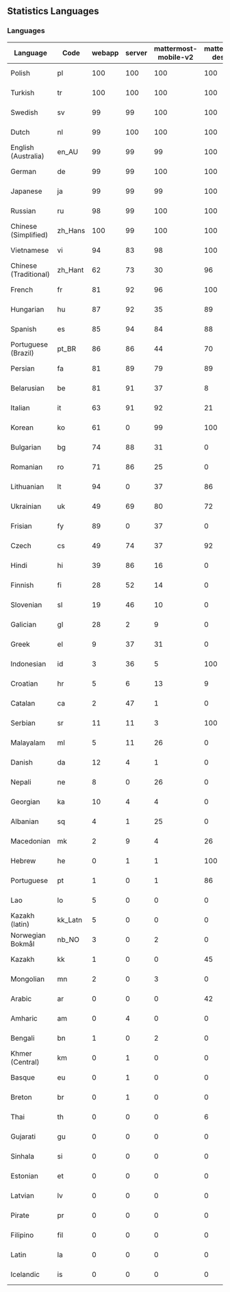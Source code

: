 ## Statistics Languages ##
###  Languages  ###
|Language|Code|webapp|server|mattermost-mobile-v2|mattermost-desktop|playbook-webapp|calls-webapp|Total|Last Modified|
|---|---|---|---|---|---|---|---|---|---|
|Polish|pl| 100| 100| 100| 100| 0| 100| 100|2023-10-19T05:56:57.036092Z|
|Turkish|tr| 100| 100| 100| 100| 0| 100| 100|2023-10-19T08:43:45.372689Z|
|Swedish|sv| 99| 99| 100| 100| 0| 100| 99|2023-10-18T17:59:01.508665Z|
|Dutch|nl| 99| 100| 100| 100| 0| 100| 99|2023-10-19T13:01:07.038085Z|
|English (Australia)|en_AU| 99| 99| 99| 100| 0| 0| 99|2023-10-20T11:50:47.330419Z|
|German|de| 99| 99| 100| 100| 0| 100| 99|2023-10-20T11:50:17.523131Z|
|Japanese|ja| 99| 99| 99| 100| 0| 100| 99|2023-10-19T13:15:30.264331Z|
|Russian|ru| 98| 99| 100| 100| 0| 76| 96|2023-10-18T17:57:16.991939Z|
|Chinese (Simplified)|zh_Hans| 100| 99| 100| 100| 0| 100| 95|2023-10-20T09:11:28.285892Z|
|Vietnamese|vi| 94| 83| 98| 100| 0| 100| 92|2023-10-19T08:07:55.915729Z|
|Chinese (Traditional)|zh_Hant| 62| 73| 30| 96| 0| 4| 88|2023-10-18T18:00:59.142491Z|
|French|fr| 81| 92| 96| 100| 0| 58| 83|2023-10-18T17:46:09.353189Z|
|Hungarian|hu| 87| 92| 35| 89| 0| 0| 82|2023-10-18T17:48:35.064884Z|
|Spanish|es| 85| 94| 84| 88| 0| 28| 81|2023-10-20T11:51:02.663422Z|
|Portuguese (Brazil)|pt_BR| 86| 86| 44| 70| 0| 100| 81|2023-10-18T17:56:14.385009Z|
|Persian|fa| 81| 89| 79| 89| 0| 0| 78|2023-10-18T17:45:08.499202Z|
|Belarusian|be| 81| 91| 37| 8| 0| 0| 76|2023-10-20T11:48:32.143246Z|
|Italian|it| 63| 91| 92| 21| 0| 24| 72|2023-10-18T17:49:37.090776Z|
|Korean|ko| 61| 0| 99| 100| 0| 100| 71|2023-10-18T17:51:40.821002Z|
|Bulgarian|bg| 74| 88| 31| 0| 0| 0| 70|2023-10-20T11:48:47.098487Z|
|Romanian|ro| 71| 86| 25| 0| 0| 0| 67|2023-10-18T17:56:56.108304Z|
|Lithuanian|lt| 94| 0| 37| 86| 0| 89| 63|2023-10-18T17:52:45.324796Z|
|Ukrainian|uk| 49| 69| 80| 72| 0| 0| 59|2023-10-10T14:02:58.163137Z|
|Frisian|fy| 89| 0| 37| 0| 0| 0| 57|2023-10-18T17:46:30.536997Z|
|Czech|cs| 49| 74| 37| 92| 0| 100| 54|2023-10-13T11:34:04.003378Z|
|Hindi|hi| 39| 86| 16| 0| 0| 0| 47|2023-10-09T15:20:58.297250Z|
|Finnish|fi| 28| 52| 14| 0| 0| 0| 32|2023-10-09T15:20:58.231176Z|
|Slovenian|sl| 19| 46| 10| 0| 0| 0| 23|2023-10-09T15:20:58.552528Z|
|Galician|gl| 28| 2| 9| 0| 0| 0| 19|2023-10-09T15:20:58.269487Z|
|Greek|el| 9| 37| 31| 0| 0| 0| 18|2023-10-09T15:20:58.196617Z|
|Indonesian|id| 3| 36| 5| 100| 0| 0| 15|2023-10-11T03:40:28.799796Z|
|Croatian|hr| 5| 6| 13| 9| 0| 100| 14|2023-10-16T19:19:55.638394Z|
|Catalan|ca| 2| 47| 1| 0| 0| 0| 13|2023-10-09T15:20:58.159395Z|
|Serbian|sr| 11| 11| 3| 100| 0| 0| 13|2023-10-09T15:20:58.579493Z|
|Malayalam|ml| 5| 11| 26| 0| 0| 0| 9|2023-10-09T15:20:58.449964Z|
|Danish|da| 12| 4| 1| 0| 0| 0| 8|2023-10-09T15:20:58.185551Z|
|Nepali|ne| 8| 0| 26| 0| 0| 0| 7|2023-10-09T15:20:58.498015Z|
|Georgian|ka| 10| 4| 4| 0| 0| 0| 7|2023-10-09T15:20:58.352287Z|
|Albanian|sq| 4| 1| 25| 0| 0| 0| 5|2023-10-20T13:00:43.652865Z|
|Macedonian|mk| 2| 9| 4| 26| 0| 0| 5|2023-10-09T15:20:58.439177Z|
|Hebrew|he| 0| 1| 1| 100| 0| 0| 4|2023-10-20T11:51:42.333035Z|
|Portuguese|pt| 1| 0| 1| 86| 0| 0| 3|2023-10-09T15:20:58.520311Z|
|Lao|lo| 5| 0| 0| 0| 0| 0| 3|2023-10-09T15:20:58.408506Z|
|Kazakh (latin)|kk_Latn| 5| 0| 0| 0| 0| 0| 3|2023-10-09T15:20:58.377591Z|
|Norwegian Bokmål|nb_NO| 3| 0| 2| 0| 0| 0| 2|2023-10-09T15:20:58.485643Z|
|Kazakh|kk| 1| 0| 0| 45| 0| 0| 2|2023-10-20T05:18:13.096068Z|
|Mongolian|mn| 2| 0| 3| 0| 0| 0| 2|2023-10-09T15:20:58.474766Z|
|Arabic|ar| 0| 0| 0| 42| 0| 0| 1|2023-10-09T15:20:58.462991Z|
|Amharic|am| 0| 4| 0| 0| 0| 0| 1|2023-10-09T15:20:58.102825Z|
|Bengali|bn| 1| 0| 2| 0| 0| 0| 1|2023-10-09T15:20:58.129127Z|
|Khmer (Central)|km| 0| 1| 0| 0| 0| 0| 0|2023-10-09T15:20:58.389365Z|
|Basque|eu| 0| 1| 0| 0| 0| 0| 0|2023-10-09T15:20:58.220029Z|
|Breton|br| 0| 1| 0| 0| 0| 0| 0|2023-10-09T15:20:58.146710Z|
|Thai|th| 0| 0| 0| 6| 0| 0| 0|2023-10-09T15:20:58.586605Z|
|Gujarati|gu| 0| 0| 0| 0| 0| 0| 0|2023-10-09T15:20:58.279932Z|
|Sinhala|si| 0| 0| 0| 0| 0| 0| 0|2023-10-09T15:20:58.537638Z|
|Estonian|et| 0| 0| 0| 0| 0| 0| 0|2023-10-09T15:20:58.209138Z|
|Latvian|lv| 0| 0| 0| 0| 0| 0| 0|2023-10-09T15:20:58.426415Z|
|Pirate|pr| 0| 0| 0| 0| 0| 0| 0|2023-10-09T15:20:58.506339Z|
|Filipino|fil| 0| 0| 0| 0| 0| 0| 0|2023-10-09T15:20:58.242109Z|
|Latin|la| 0| 0| 0| 0| 0| 0| 0|2023-10-09T15:20:58.399153Z|
|Icelandic|is| 0| 0| 0| 0| 0| 0| 0|2023-10-09T15:20:58.340445Z|
